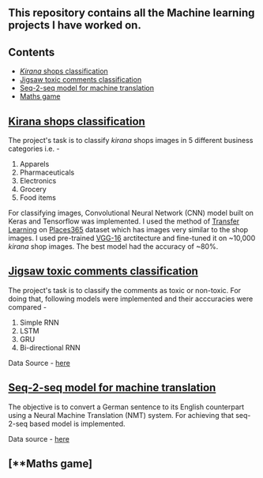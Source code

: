 ## This repository contains all the Machine learning projects I have worked on.
## **Contents**
- [*Kirana* shops classification](#kirana-shops-classification)
- [Jigsaw toxic comments classification](#jigsaw-toxic-comments-classification)
- [Seq-2-seq model for machine translation](#seq-2-seq-model-for-machine-translation)
- [Maths game](#maths-game)

## [**Kirana shops classification**](https://github.com/jainsid07/Siddham-Jain/tree/master/kirana%20shops%20classification)
The project's task is to classify *kirana* shops images in 5 different business categories i.e. - 
1. Apparels
2. Pharmaceuticals
3. Electronics
4. Grocery
5. Food items

For classifying images, Convolutional Neural Network (CNN) model built on Keras and Tensorflow was implemented. I used the method of [Transfer Learning](https://machinelearningmastery.com/transfer-learning-for-deep-learning/) on [Places365](http://places2.csail.mit.edu/) dataset which has images very similar to the shop images. 
I used pre-trained [VGG-16](https://towardsdatascience.com/step-by-step-vgg16-implementation-in-keras-for-beginners-a833c686ae6c) arctitecture and fine-tuned it on ~10,000 *kirana* shop images. The best model had the accuracy of ~80%.

## [**Jigsaw toxic comments classification**](https://github.com/jainsid07/Siddham-Jain/tree/master/Jigsaw--toxic-comments-classification)
The project's task is to classify the comments as toxic or non-toxic. For doing that, following models were implemented and their acccuracies were compared - 
1. Simple RNN
2. LSTM
3. GRU
4. Bi-directional RNN

Data Source - [here](https://www.kaggle.com/c/jigsaw-multilingual-toxic-comment-classification/data)

## [**Seq-2-seq model for machine translation**](https://github.com/jainsid07/Siddham-Jain/tree/master/Machine%20translation)
The objective is to convert a German sentence to its English counterpart using a Neural Machine Translation (NMT) system. For achieving that seq-2-seq based model is implemented. 

Data source - [here](http://www.manythings.org/anki/deu-eng.zip)

## [**Maths game]









